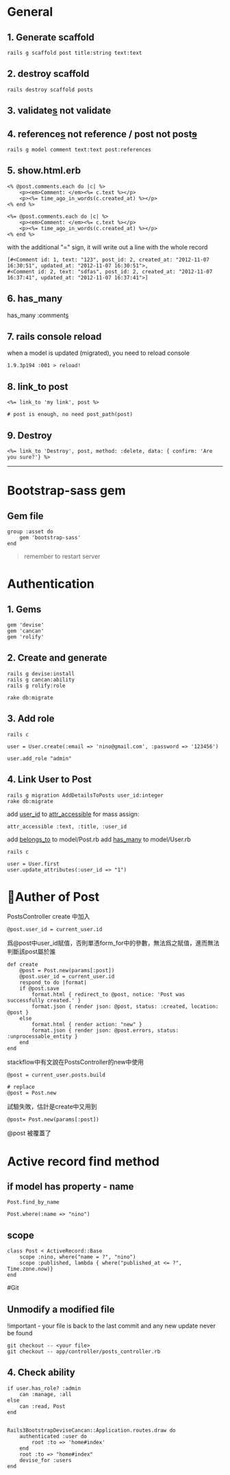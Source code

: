 # General
## 1. Generate scaffold
    rails g scaffold post title:string text:text

## 2. destroy scaffold
    rails destroy scaffold posts

## 3. validate[s]() not validate

## 4. reference[s]() not reference / post not post~~[s]()~~ 
    rails g model comment text:text post:references



## 5. show.html.erb
    <% @post.comments.each do |c| %>
        <p><em>Comment: </em><%= c.text %></p>
        <p><%= time_ago_in_words(c.created_at) %></p>
    <% end %>

    <%= @post.comments.each do |c| %>
        <p><em>Comment: </em><%= c.text %></p>
        <p><%= time_ago_in_words(c.created_at) %></p>
    <% end %>

with the additional "=" sign, it will write out a line with the whole record

    [#<Comment id: 1, text: "123", post_id: 2, created_at: "2012-11-07 16:30:51", updated_at: "2012-11-07 16:30:51">, 
    #<Comment id: 2, text: "sdfas", post_id: 2, created_at: "2012-11-07 16:37:41", updated_at: "2012-11-07 16:37:41">]

## 6. has_many
has_many :comment[s]()

## 7. rails console reload
when a model is updated (migrated), you need to reload console 
	
	1.9.3p194 :001 > reload!

## 8. link_to post
	<%= link_to 'my link', post %>
	
	# post is enough, no need post_path(post)
	
## 9. Destroy
	<%= link_to 'Destroy', post, method: :delete, data: { confirm: 'Are you sure?'} %>


***


# Bootstrap-sass gem
## Gem file
    group :asset do
        gem 'bootstrap-sass'
    end
>remember to restart server 


# Authentication
## 1. Gems
	gem 'devise'
	gem 'cancan'
	gem 'rolify'
## 2. Create and generate
	rails g devise:install
	rails g cancan:ability
	rails g rolify:role
	
	rake db:migrate
## 3. Add role
	rails c
	
	user = User.create(:email => 'nino@gmail.com', :password => '123456')
	
	user.add_role "admin"
	
## 4. Link User to Post
	rails g migration AddDetailsToPosts user_id:integer
	rake db:migrate
	
add [user_id]() to [attr_accessible]() for mass assign:
	
	attr_accessible :text, :title, :user_id

add [belongs_to]() to model/Post.rb
add [has_many]() to model/User.rb

	rails c
	
	user = User.first
	user.update_attributes(:user_id => "1")

# Auther of Post
PostsController create 中加入

	@post.user_id = current_user.id	

爲@post中user_id賦值，否則單憑form_for中的參數，無法爲之賦值，進而無法判斷該post屬於誰
  
    def create
    	@post = Post.new(params[:post])
    	@post.user_id = current_user.id
    	respond_to do |format|
      	if @post.save
        	format.html { redirect_to @post, notice: 'Post was successfully created.' }
        	format.json { render json: @post, status: :created, location: @post }
      	else
        	format.html { render action: "new" }
        	format.json { render json: @post.errors, status: :unprocessable_entity }
      	end
	end

stackflow中有文說在PostsController的new中使用

	@post = current_user.posts.build

	# replace 
	@post = Post.new
	
試驗失敗，估計是create中又用到
	
	@post= Post.new(params[:post])
@post 被覆蓋了


# Active record find method
## if model has property - name
	Post.find_by_name
	
	Post.where(:name => "nino")
	
## scope 
	class Post < ActiveRecord::Base
		scope :nino, where("name = ?", "nino")
		scope :published, lambda { where("published_at <= ?", Time.zone.now)}
	end
  
#Git
## Unmodify a modified file
 !important - your file is back to the last commit and any new update never be found
 	
	git checkout -- <your file>
	git checkout -- app/controller/posts_controller.rb
  
  
  
## 4. Check ability
	if user.has_role? :admin
		can :manage, :all
	else
		can :read, Post
	end
	
	
	Rails3BootstrapDeviseCancan::Application.routes.draw do
  		authenticated :user do
    		root :to => 'home#index'
		end
  		root :to => "home#index"
		devise_for :users
	end